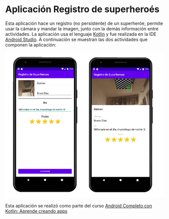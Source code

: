 # Aplicación Registro de superheroés

Esta aplicación hace un registro (no persistente) de un superheróe, permite usar la cámara y mandar la imagen, junto con la demás información entre actividades. La aplicación usa el lenguaje <a href="https://kotlinlang.org/">Kotlin</a> y fue realizada en la IDE <a href="https://developer.android.com/studio">Android Studio</a>. A continuación se muestran las dos actividades que componen la aplicación:

<img src="heroes.png" alt="Aplicacion">

Esta aplicación se realizó como parte del curso <a href="https://www.udemy.com/course/android-completo-con-kotlin/">Android Completo con Kotlin: Aprende creando apps</a>
